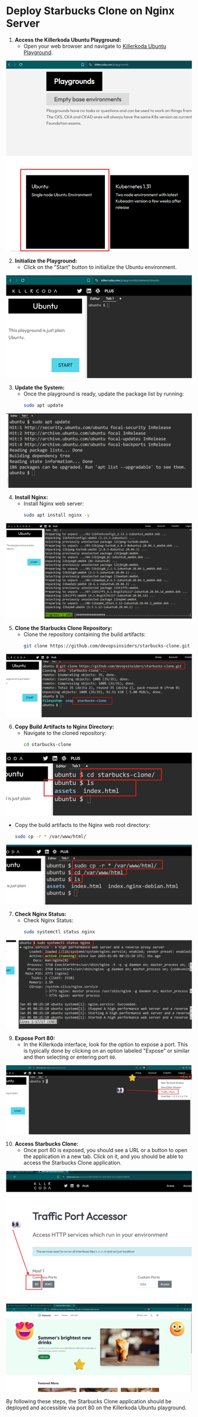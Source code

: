 # Deploy Starbucks Clone on Nginx Server

1. **Access the Killerkoda Ubuntu Playground:**
   - Open your web browser and navigate to [Killerkoda Ubuntu Playground](https://killercoda.com/playgrounds/scenario/ubuntu).

![alt text](image.png)

2. **Initialize the Playground:**
   - Click on the "Start" button to initialize the Ubuntu environment.

![alt text](image-1.png)

3. **Update the System:**
   - Once the playground is ready, update the package list by running:
     ```sh
     sudo apt update
     ```
![alt text](image-2.png)

4. **Install Nginx:**
   - Install Nginx web server:
     ```sh
     sudo apt install nginx -y
     ```
![alt text](image-3.png)

5. **Clone the Starbucks Clone Repository:**
   - Clone the repository containing the build artifacts:
     ```sh
     git clone https://github.com/devopsinsiders/starbucks-clone.git
     ```
![alt text](image-4.png)

6. **Copy Build Artifacts to Nginx Directory:**
   - Navigate to the cloned repository:
     ```sh
     cd starbucks-clone
     ```
![alt text](image-5.png)

   - Copy the build artifacts to the Nginx web root directory:
     ```sh
     sudo cp -r * /var/www/html/
     ```
![alt text](image-6.png)

7. **Check Nginx Status:**
   - Check Nginx  Status:
     ```sh
     sudo systemctl status nginx
     ```
![alt text](image-7.png)

9. **Expose Port 80:**
    - In the Killerkoda interface, look for the option to expose a port. This is typically done by clicking on an option labeled "Expose" or similar and then selecting or entering port `80`.

![alt text](image-8.png)

10. **Access Starbucks Clone:**
    - Once port 80 is exposed, you should see a URL or a button to open the application in a new tab. Click on it, and you should be able to access the Starbucks Clone application.

![alt text](image-9.png)

![alt text](image-10.png)

By following these steps, the Starbucks Clone application should be deployed and accessible via port 80 on the Killerkoda Ubuntu playground.

